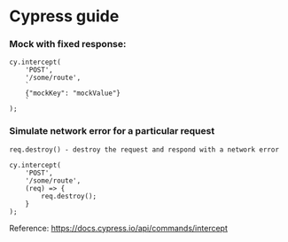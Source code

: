 # Cypress guide

### Mock with fixed response:
```
cy.intercept(
    'POST',
    '/some/route', 
    `
    {"mockKey": "mockValue"}
    `
);
```

### Simulate network error for a particular request

```
req.destroy() - destroy the request and respond with a network error
```

```
cy.intercept(
    'POST',
    '/some/route', 
    (req) => {
        req.destroy();
    }
);
```

Reference: 
https://docs.cypress.io/api/commands/intercept
